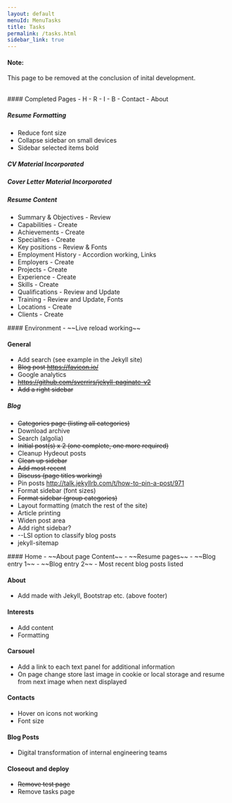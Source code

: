 ```yaml
---
layout: default
menuId: MenuTasks
title: Tasks
permalink: /tasks.html
sidebar_link: true
---
```

<div class="alert alert-warning">
  <div class="">
    <h4 class="alert-heading">Note: </h4>
    <!--
    <h5 class="alert-subheading">Page not found</h5>
    -->
    <p class="">This page to be removed at the conclusion of inital development.</p>
    <!--
    <a href="#" class="card-link">Card link</a>
    <a href="#" class="card-link">Another link</a>
    -->
  </div>
</div>

<br>

<div class="container">
<div class="row">

<div class="col-md-4">            
<div markdown="1">
#### Completed Pages
- H
- R
- I
- B
- Contact
- About

##### Resume Formatting
- Reduce font size
- Collapse sidebar on small devices
- Sidebar selected items bold

##### CV Material Incorporated

##### Cover Letter Material Incorporated

##### Resume Content
- Summary & Objectives - Review
- Capabilities - Create
- Achievements - Create
- Specialties - Create
- Key positions - Review & Fonts
- Employment History - Accordion working, Links
- Employers - Create
- Projects - Create
- Experience - Create
- Skills - Create
- Qualifications - Review and Update
- Training - Review and Update, Fonts
- Locations - Create
- Clients - Create

</div>
</div>

<div class="col-md-4">
<div markdown="1">
#### Environment
- ~~Live reload working~~

#### General
- Add search (see example in the Jekyll site)
- ~~Blog post https://favicon.io/~~
- Google analytics
- ~~https://github.com/sverrirs/jekyll-paginate-v2~~
- ~~Add a right sidebar~~

##### Blog
- ~~Categories page (listing all categories)~~
- Download archive
- Search (algolia)
- ~~Initial post(s) x 2 (one complete, one more required)~~
- Cleanup Hydeout posts
- ~~Clean up sidebar~~
- ~~Add most recent~~
- ~~Discuss (page titles working)~~
- Pin posts http://talk.jekyllrb.com/t/how-to-pin-a-post/971
- Format sidebar (font sizes)
- ~~Format sidebar (group categories)~~
- Layout formatting (match the rest of the site)
- Article printing
- Widen post area
- Add right sidebar?
- --LSI option to classify blog posts
- jekyll-sitemap

</div>
</div>

<div class="col-md-4">
<div markdown="1">
#### Home
- ~~About page Content~~
- ~~Resume pages~~
- ~~Blog entry 1~~
- ~~Blog entry 2~~
- Most recent blog posts listed

#### About
- Add made with Jekyll, Bootstrap etc. (above footer)

#### Interests
- Add content
- Formatting

#### Carsouel
- Add a link to each text panel for additional information
- On page change store last image in cookie or local storage and resume from next image when next displayed

#### Contacts
- Hover on icons not working
- Font size

#### Blog Posts
- Digital transformation of internal engineering teams

#### Closeout and deploy
- ~~Remove test page~~
- Remove tasks page

</div>
</div>

</div>
</div>
